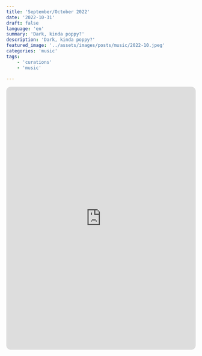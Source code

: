 ```yaml
---
title: 'September/October 2022'
date: '2022-10-31'
draft: false
language: 'en'
summary: 'Dark, kinda poppy?'
description: 'Dark, kinda poppy?'
featured_image: '../assets/images/posts/music/2022-10.jpeg'
categories: 'music'
tags:
    - 'curations'
    - 'music'

---
```

<!-- @format -->
<iframe
    style="border-radius:12px"
    src="https://open.spotify.com/embed/playlist/6mzynWTWuxIomhcMABayhp"
    width="100%"
    height="700"
    frameBorder="0"
    allowfullscreen=""
    allow="
        autoplay;
        clipboard-write;
        encrypted-media;
        fullscreen;
        picture-in-picture
    "
    loading="lazy"
></iframe>
